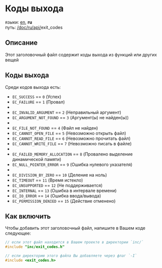 # Коды выхода

языки: [en](/doc/api/exit_codes.md), **ru**\
путь: [/](/README.md)[doc/](/doc/index.md)[ru/](/doc/ru/index.md)[api/](/doc/ru/api/index.md)exit_codes

## Описание

Этот заголовочный файл содержит коды выхода
из функций или других вещей

## Коды выхода

Среди кодов выхода есть:

+ `EC_SUCCESS` == `0` (Успех)
+ `EC_FAILURE` == `1` (Провал)
+
+ `EC_INVALID_ARGUMENT` == `2` (Неправильный аргумент)
+ `EC_ARGUMENT_NOT_FOUND` == `3` (Аргумент(ы) не найден(ы))
+ 
+ `EC_FILE_NOT_FOUND` == `4` (Файл не найден)
+ `EC_CANNOT_OPEN_FILE` == `5` (Невозможно открыть файл)
+ `EC_CANNOT_READ_FILE` == `6` (Невозможно прочитать файл)
+ `EC_CANNOT_WRITE_FILE` == `7` (Невозможно писать в файле)
+ 
+ `EC_FAILED_MEMORY_ALLOCATION` == `8` (Провалено выделение динамической памяти)
+ `EC_NULL_POINTER_ERROR` == `9` (Ошибка нулевого указателя)
+ 
+ `EC_DIVISION_BY_ZERO` == `10` (Деление на ноль)
+ `EC_TIMEOUT` == `11` (Время истекло)
+ `EC_UNSUPPORTED` == `12` (Не поддерживается)
+ `EC_INTERNAL` == `13` (Ошибка в интервале времени)
+ `EC_IO_ERROR` == `14` (Ошибка ввода/вывода)
+ `EC_PERMISSION_DENIED` == `15` (Действие отменено)

## Как включить

Чтобы добавить этот заголовочный файл,
напишите в Вашем коде следующее:

```c
// если этот файл находится в Вашем проекте в директории `inc/`
#include "inc/exit_codes.h"

// если директорию этого файла Вы добавляете через флаг `-I`
#include <exit_codes.h>
```